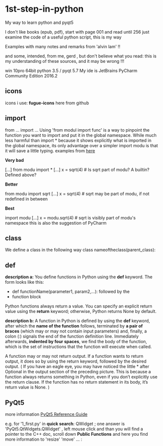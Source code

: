 # 1st-step-in-python
My way to learn python and pyqt5

I don't like books (epub, pdf), start with page 001 and read until 256
just examine the code of a useful python script, this is my way

Examples with many notes and remarks from 'alvin lam' !!

and some, intended, from me, gerd , but don't believe what you read: 
this is my understanding of these sources,  and it may be wrong !!!

win 10pro 64bit
python 3.5 / pyqt 5.7
My ide is JetBrains PyCharm Community Edition 2016.2

## icons
icons i use: **fugue-icons** here from github

## import
from ... import ... 
Using 'from modul import func' is a way to pinpoint the function you want to import and put it in the global namespace. 
While much less harmful than import * because it shows explicitly what is imported in the global namespace, 
its only advantage over a simpler import modu is that it will save a little typing.
examples from [here](http://docs.python-guide.org/en/latest/writing/structure/)

**Very bad**

[...]
from modu import *
[...]
x = sqrt(4)  # Is sqrt part of modu? A builtin? Defined above?

**Better**

from modu import sqrt
[...]
x = sqrt(4)  # sqrt may be part of modu, if not redefined in between

**Best**

import modu
[...]
x = modu.sqrt(4)  # sqrt is visibly part of modu's namespace
this is also the suggestion of PyCharm

## class

We define a class in the following way
class nameoftheclass(parent_class):



## def

**description a:**
You define functions in Python using the **def** keyword. The form looks like this:

+ def functionName(parameter1, param2,...):     followed by the
+ function block

Python functions always return a value. You can specify an explicit return value using the **return**
keyword; otherwise, Python returns None by default.

**description b:**
A function in Python is defined by using the **def** keyword, after which the **name of the function** follows,
terminated by **a pair of braces** (which may or may not contain input parameters) and,
finally, a colon (:) signals the end of the function definition line.
Immediately afterwards, **indented by four spaces**, we find the body of the function, which
is the set of instructions that the function will execute when called.

A function may or may not return output. If a function wants to return output,
it does so by using the return keyword, followed by the desired output.
( If you have an eagle eye, you may have noticed the little * after Optional
in the output section of the preceding picture.
This is because a function always returns something in Python, even if you don’t explicitly use the return clause.
If the function has no return statement in its body, it’s return value is None. )


## PyQt5

more information [PyQt5 Reference Guide](http://pyqt.sourceforge.net/Docs/PyQt5/index.html)

e.g. for '1_first.py'
in **quick search**: QWidget  ; one answer is 'PyQt5.QtWidgets.QWidget' ,
left mouse click and than you will find a pointer to the C++ doc, scroll down
**Public Functions** and here you find more information to 'resize' 'move' ... :

